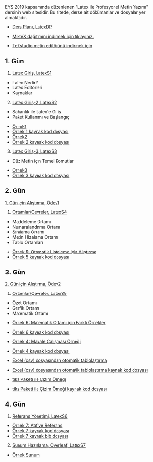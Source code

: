 EYS 2019 kapsamında düzenlenen "Latex ile Profesyonel Metin Yazımı" dersinin web sitesidir. Bu sitede, derse ait dökümanlar ve dosyalar yer almaktadır. 

+ [Ders Planı, LatexDP](dokumanlar/LatexDP.pdf)

+ [MikteX dağıtımını indirmek için tıklayınız.](https://miktex.org/download)
+ [TeXstudio metin editörünü indirmek için](https://www.texstudio.org/)

## 1. Gün

1. [Latex Giriş, LatexS1](dokumanlar/LatexS1.pdf)
- Latex Nedir?
- Latex Editörleri
- Kaynaklar



2. [Latex Giriş-2, LatexS2](dokumanlar/LatexS2.pdf)
- Sahanlık ile Latex'e Giriş
- Paket Kullanımı ve Başlangıç
+ [Örnek1](dokumanlar\Örnek1.pdf)
+ [Örnek 1 kaynak kod dosyası](dokumanlar\Örnek1.tex)
+ [Örnek2](dokumanlar\Örnek2.pdf)
+ [Örnek 2 kaynak kod dosyası](dokumanlar\Örnek2.tex)



3.  [Latex Giriş-3, LatexS3](dokumanlar/LatexS3.pdf)
- Düz Metin için Temel Komutlar
+ [Örnek3](dokumanlar\Örnek3.pdf)
+ [Örnek 3 kaynak kod dosyası](dokumanlar\Örnek3.tex)





## 2. Gün

[1. Gün için Alıştırma, Ödev1](dokumanlar/Ödev1.pdf)

1. [Ortamlar/Çevreler, LatexS4](dokumanlar/LatexS4.pdf)
- Maddeleme Ortamı
- Numaralandırma Ortamı
- Sıralama Ortamı
- Metin Hizalama Ortamı
- Tablo Ortamları


+ [Örnek 5: Otomatik Listeleme için Alıştırma](dokumanlar/Örnek5.pdf)
+ [Örnek 5 kaynak kod dosyası](dokumanlar\Örnek5.tex)

## 3. Gün

[2. Gün için Alıştırma, Ödev2](dokumanlar/Ödev2.docx)

1. [Ortamlar/Çevreler, LatexS5](dokumanlar/LatexS5.pdf)
- Özet Ortamı
- Grafik Ortamı
- Matematik Ortamı

+ [Örnek 6: Matematik Ortamı için Farklı Örnekler](dokumanlar/Örnek6.pdf)
+ [Örnek 6 kaynak kod dosyası](dokumanlar\Örnek6.tex)

+ [Örnek 4: Makale Çalışması Örneği](dokumanlar/Örnek4.pdf)
+ [Örnek 4 kaynak kod dosyası](dokumanlar\Örnek4.tex)


+ [Excel (csv) dosyasından otomatik tablolaştırma](dokumanlar/csvtotable.pdf)
+ [Excel (csv) dosyasından otomatik tablolaştırma kaynak kod dosyası](dokumanlar\csvtotable.tex)

+ [tikz Paketi ile Çizim Örneği](dokumanlar/tikz_ornegi.pdf)
+ [tikz Paketi ile Çizim Örneği kaynak kod dosyası](dokumanlar\tikz_ornegi.tex)

## 4. Gün

1. [Referans Yönetimi, LatexS6](dokumanlar/LatexS6.pdf)


+ [Örnek 7: Atıf ve Referans](dokumanlar/ref.pdf)
+ [Örnek 7 kaynak kod dosyası](dokumanlar\ref.tex)
+ [Örnek 7 kaynak bib dosyası](dokumanlar\mybib.bib)

2. [Sunum Hazırlama, Overleaf, LatexS7](dokumanlar/LatexS7.pdf)

+ [Örnek Sunum](dokumanlar/ÖrnekSunumDosyaları.rar)